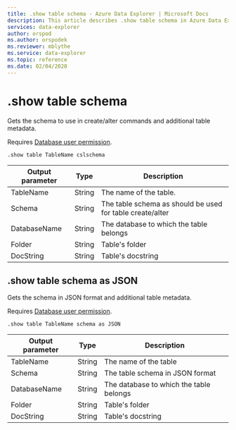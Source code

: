 ```yaml
---
title: .show table schema - Azure Data Explorer | Microsoft Docs
description: This article describes .show table schema in Azure Data Explorer.
services: data-explorer
author: orspod
ms.author: orspodek
ms.reviewer: mblythe
ms.service: data-explorer
ms.topic: reference
ms.date: 02/04/2020
---
```

# .show table schema

Gets the schema to use in create/alter commands and additional table metadata.

Requires [Database user permission](../management/access-control/role-based-authorization.md).

```
.show table TableName cslschema 
```
| Output parameter | Type   | Description                                               |
|------------------|--------|-----------------------------------------------------------|
| TableName        | String | The name of the table.                                    |
| Schema           | String | The table schema as should be used for table create/alter |
| DatabaseName     | String | The database to which the table belongs                   |
| Folder           | String | Table's folder                                            |
| DocString        | String | Table's docstring                                         |


## .show table schema as JSON

Gets the schema in JSON format and additional table metadata.

Requires [Database user permission](../management/access-control/role-based-authorization.md).

```
.show table TableName schema as JSON
```

| Output parameter | Type   | Description                             |
|------------------|--------|-----------------------------------------|
| TableName        | String | The name of the table                   |
| Schema           | String | The table schema in JSON format         |
| DatabaseName     | String | The database to which the table belongs |
| Folder           | String | Table's folder                          |
| DocString        | String | Table's docstring                       |